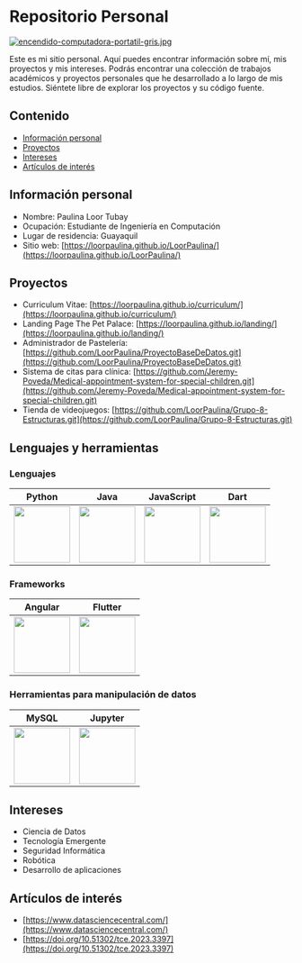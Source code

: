 # Repositorio Personal
[![encendido-computadora-portatil-gris.jpg](https://i.postimg.cc/cJvjc34s/encendido-computadora-portatil-gris.jpg)](https://postimg.cc/f3hBzJ9F)

Este es mi sitio personal. Aquí puedes encontrar información sobre mí, mis
proyectos y mis intereses. Podrás encontrar una colección de trabajos académicos y proyectos personales que he desarrollado a lo largo de mis estudios. Siéntete libre de explorar los proyectos y su código fuente.
## Contenido
* [Información personal](#información-personal)
* [Proyectos](#proyectos)
* [Intereses](#intereses)
* [Artículos de interés](#artículos-de-interés)
## Información personal
* Nombre: Paulina Loor Tubay
* Ocupación: Estudiante de Ingeniería en Computación
* Lugar de residencia: Guayaquil
* Sitio web: [https://loorpaulina.github.io/LoorPaulina/](https://loorpaulina.github.io/LoorPaulina/)
## Proyectos
* Curriculum Vitae: [https://loorpaulina.github.io/curriculum/](https://loorpaulina.github.io/curriculum/)
* Landing Page The Pet Palace: [https://loorpaulina.github.io/landing/](https://loorpaulina.github.io/landing/)
* Administrador de Pastelería: [https://github.com/LoorPaulina/ProyectoBaseDeDatos.git](https://github.com/LoorPaulina/ProyectoBaseDeDatos.git)
* Sistema de citas para clínica: [https://github.com/Jeremy-Poveda/Medical-appointment-system-for-special-children.git](https://github.com/Jeremy-Poveda/Medical-appointment-system-for-special-children.git)
* Tienda de videojuegos: [https://github.com/LoorPaulina/Grupo-8-Estructuras.git](https://github.com/LoorPaulina/Grupo-8-Estructuras.git)
  
## Lenguajes y herramientas
### Lenguajes
| Python | Java | JavaScript | Dart |
|--------|------|------------|------|
| <img src="https://upload.wikimedia.org/wikipedia/commons/c/c3/Python-logo-notext.svg" width="100"/> | <img src="https://upload.wikimedia.org/wikipedia/en/3/30/Java_programming_language_logo.svg" width="100"/> | <img src="https://upload.wikimedia.org/wikipedia/commons/6/6a/JavaScript-logo.png" width="100"/> | <img src="https://upload.wikimedia.org/wikipedia/commons/7/7e/Dart-logo.png" width="100"/> |

### Frameworks
| Angular | Flutter |
|---------|---------|
| <img src="https://upload.wikimedia.org/wikipedia/commons/c/cf/Angular_full_color_logo.svg" width="100"/> | <img src="https://upload.wikimedia.org/wikipedia/commons/1/17/Google-flutter-logo.png" width="100"/> |

### Herramientas para manipulación de datos
| MySQL | Jupyter |
|-------|---------|
| <img src="https://upload.wikimedia.org/wikipedia/en/d/dd/MySQL_logo.svg" width="100"/> | <img src="https://upload.wikimedia.org/wikipedia/commons/3/38/Jupyter_logo.svg" width="100"/> |

## Intereses
* Ciencia de Datos
* Tecnología Emergente
* Seguridad Informática
* Robótica
* Desarrollo de aplicaciones
## Artículos de interés
* [https://www.datasciencecentral.com/](https://www.datasciencecentral.com/)
* [https://doi.org/10.51302/tce.2023.3397](https://doi.org/10.51302/tce.2023.3397)
